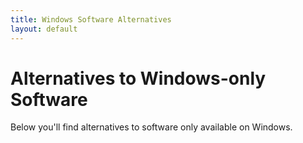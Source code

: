 ```yaml
---
title: Windows Software Alternatives
layout: default
---
```

# Alternatives to Windows-only Software
Below you'll find alternatives to software only available on Windows.
